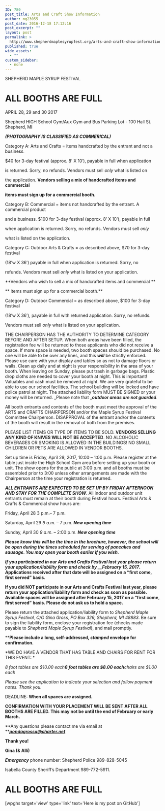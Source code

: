 ```yaml
---
ID: 780
post_title: Arts and Craft Show Information
author: ng23055
post_date: 2016-12-18 17:12:16
post_excerpt: ""
layout: post
permalink: >
  http://www.shepherdmaplesyrupfest.org/arts-and-craft-show-information
published: true
wide_assets:
  - ""
custom_sidebar:
  - none
---
```

SHEPHERD MAPLE SYRUP FESTIVAL

<h1>ALL BOOTHS ARE FULL</h1>

APRIL 28, 29 and 30 2017

Shepherd HIGH School Gym/Aux Gym and Bus Parking Lot - 100 Hall St. Shepherd, MI

<strong><em>(PHOTOGRAPHY IS CLASSIFIED AS COMMERICAL)</em></strong>

Category A: Arts and Crafts = items handcrafted by the entrant and not a business.

$40 for 3-day festival (approx. 8’ X 10’), payable in full when application

is returned. Sorry, no refunds. Vendors must sell <em>only</em> what is listed on

the application. <strong>Vendors selling a mix of handcrafted items and commercial</strong>

<strong>items must sign up for a commercial booth.</strong>

Category B: Commercial = items not handcrafted by the entrant. A commercial product

and a business. $100 for 3-day festival (approx. 8’ X 10’), payable in full

when application is returned. Sorry, no refunds. Vendors must sell <em>only</em>

what is listed on the application.

Category C: Outdoor Arts &amp; Crafts = as described above, $70 for 3-day festival

(18’w X 36’) payable in full when application is returned. Sorry, no

refunds. Vendors must sell <em>only</em> what is listed on your application.

**Vendors who wish to sell a mix of handcrafted items and commercial **

** items must sign up for a commercial booth.**

Category D: Outdoor Commercial = as described above, $100 for 3-day festival

(18’w X 36’), payable in full with returned application. Sorry, no refunds.

Vendors must sell <em>only</em> what is listed on your application.

THE CHAIRPERSON HAS THE AUTHORITY TO DETERMINE CATEGORY BEFORE AND AFTER SETUP. When both areas have been filled, the registration fee will be returned to those applicants who did not receive a space. If more space is needed, two booth spaces should be purchased. No one will be able to be over any lines, and this <strong><em>will</em></strong> be strictly enforced. Please use care with your display and tables so as not to damage floors or walls. Clean up daily and at night is your responsibility in the area of your booth. When leaving on Sunday, please put trash in garbage bags. Plastic drop cloths are needed to cover your booth at night. This is important! Valuables and cash must be removed at night. We are very grateful to be able to use our school facilities. The school building will be locked and have police patrol at night. The attached liability form MUST BE SIGNED or your money will be returned. _Please note that _<strong><em>outdoor areas are not guarded</em></strong>.

All booth entrants and contents of the booth must meet the approval of the ARTS and CRAFTS CHAIRPERSON and/or the Maple Syrup Festival Committee Chairperson. DISAPPROVAL of the entrant and/or the contents of the booth will result in the removal of both from the premises.

PLEASE LIST ITEMS OR TYPE OF ITEMS TO BE SOLD. <strong>VENDORS SELLING ANY KIND OF KNIVES WILL NOT BE ACCEPTED</strong>. NO ALCOHOLIC BEVERAGES OR SMOKING IS ALLOWED IN THE BUILDINGS! NO SMALL CHILDREN OR PETS ARE ALLOWED IN VENDOR BOOTHS.

Set up time is Friday, April 28, 2017, 10:00 – 1:00 p.m. Please register at the table just inside the High School Gym area before setting up your booth or unit. The show opens for the public at 3:00 p.m. and all booths must be assembled prior to 3:00 unless other arrangements are made with the Chairperson at the time your registration is returned.

<strong><em>ALL ENTRANTS ARE EXPECTED TO BE SET UP BY FRIDAY AFTERNOON AND STAY FOR THE COMPLETE SHOW</em></strong>. All indoor and outdoor unit entrants must remain at their booth during Festival hours. Festival Arts &amp; Crafts &amp; Commercial show hours are:

Friday, April 28 3 p.m.– 7 p.m.

Saturday, April 29 <em>9 a.m</em>. – 7 p.m. <strong><em>New opening time</em></strong>

Sunday, April 30 <em>9 a.m</em>. – 2:00 p.m. <strong><em>New opening time</em></strong>

<strong><em>Please know this will be the time in the brochure, however, the school will be open during the times scheduled for serving of pancakes and sausage. You may open your booth earlier if you wish.</em></strong>

<strong><em>If you participated in our Arts and Crafts Festival last year please return your application/liability form and check by _****_February 15, 2017</em>****. Applications received after that date will be assigned on a “first come, first served” basis.</strong>

<strong>If you did NOT participate in our Arts and Crafts Festival last year, please return your application/liability form and check as soon as possible. Available spaces will be assigned after ****February 15, 2017**** on a “first come, first served” basis. Please do not ask us to hold a space.</strong>

Please return the attached application/liability form to <em><em>Shepherd Maple Syrup Festival, C/O Gina Gross, PO Box 326, Shepherd, MI 48883</em></em>. Be sure to sign the liability form, enclose your registration fee (checks made payable to <em>Shepherd Maple Syrup Festival</em>), and mail promptly.

****Please include a long, self-addressed, ****<em>stamped</em>**** envelope for confirmation**.

*WE DO HAVE A VENDOR THAT HAS TABLE AND CHAIRS FOR RENT FOR THIS EVENT: *

<em>8 foot tables are $10.00 each<strong>6 foot tables are $8.00 each</strong>chairs are $1.00 each</em>

<em>Please see the application to indicate your selection and follow payment notes. Thank you.</em>

DEADLINE: <strong>When all spaces are assigned.</strong>

<strong>CONFIRMATION WITH YOUR PLACEMENT WILL BE SENT AFTER ALL BOOTHS ARE FILLED. This may not be until the end of February or early March.</strong>

**Any questions please contact me via email at **<a href="mailto:pondagrossa@charter.net"><strong><em>pondagrossa@charter.net</em></strong></a>

<strong>Thank you!</strong>

<strong>Gina (&amp; Alli)</strong>

<strong><em>Emergency</em></strong> phone number: Shepherd Police 989-828-5045

Isabella County Sheriff’s Department 989-772-5911.

<h1>ALL BOOTHS ARE FULL</h1>

[wpghs target='view' type='link' text='Here is my post on GitHub']

